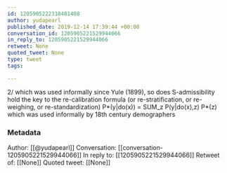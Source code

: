 ```yaml
---
id: 1205905222318481408
author: yudapearl
published_date: 2019-12-14 17:39:44 +00:00
conversation_id: 1205905221529944066
in_reply_to: 1205905221529944066
retweet: None
quoted_tweet: None
type: tweet
tags:

---
```


2/ which was used informally since Yule (1899), so does S-admissibility hold the key to the re-calibration formula (or re-stratification, or re-weighing, or re-standardization)
P*(y|do(x)) = SUM_z P(y|do(x),z) P*(z)
which was used informally by 18th century demographers

### Metadata

Author: [[@yudapearl]]
Conversation: [[conversation-1205905221529944066]]
In reply to: [[1205905221529944066]]
Retweet of: [[None]]
Quoted tweet: [[None]]
